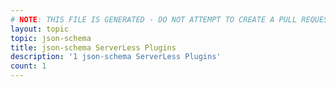```yaml
---
# NOTE: THIS FILE IS GENERATED - DO NOT ATTEMPT TO CREATE A PULL REQUEST TO UPDATE THE DATA. 
layout: topic
topic: json-schema
title: json-schema ServerLess Plugins
description: '1 json-schema ServerLess Plugins'
count: 1
---
```

